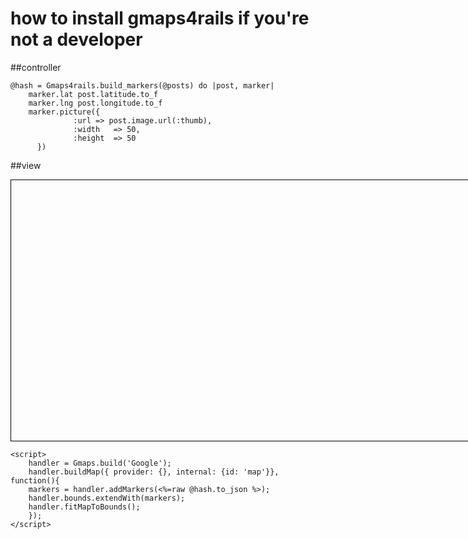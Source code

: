 how to install gmaps4rails if you're not a developer
===

##controller

	@hash = Gmaps4rails.build_markers(@posts) do |post, marker|
        marker.lat post.latitude.to_f
        marker.lng post.longitude.to_f
        marker.picture({
                  :url => post.image.url(:thumb),
                  :width   => 50,
                  :height  => 50
          }) 





##view
	<div style='width: 800px; border:1px solid #000;'>
  		<div id="map" style='width: 800px; height: 400px;'>
  		</div>			
  	</div>

	<script>
  		handler = Gmaps.build('Google');
	  	handler.buildMap({ provider: {}, internal: {id: 'map'}}, function(){
	  	markers = handler.addMarkers(<%=raw @hash.to_json %>);
	  	handler.bounds.extendWith(markers);
	  	handler.fitMapToBounds();
  		});
	</script>